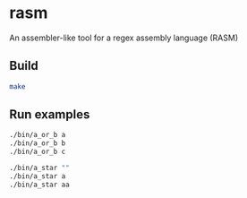 # rasm
An assembler-like tool for a regex assembly language (RASM) 

## Build

```Bash
make
```

## Run examples

```Bash
./bin/a_or_b a
./bin/a_or_b b
./bin/a_or_b c
```

```Bash
./bin/a_star ""
./bin/a_star a
./bin/a_star aa
```
